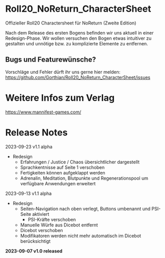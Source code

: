 # Roll20_NoReturn_CharacterSheet
Offizieller Roll20 Charactersheet für NoReturn (Zweite Edition)

Nach dem Release des ersten Bogens befinden wir uns aktuell in einer Redesign-Phase.
Wir wollen versuchen den Bogen etwas intuitiver zu gestalten und unnötige bzw. zu komplizierte Elemente zu entfernen.

## Bugs und Featurewünsche?
Vorschläge und Fehler dürft ihr uns gerne hier melden:
https://github.com/Gorthian/Roll20_NoReturn_CharacterSheet/issues

# Weitere Infos zum Verlag
https://www.mannifest-games.com/

# Release Notes

2023-09-23 v1.1 alpha

* Redesign
  * Erfahrungen / Justice / Chaos übersichtlicher dargestellt
  * Sprachkentnisse auf Seite 1 verschoben
  * Fertigkeiten können aufgeklappt werden
  * Adrenalin, Meditation, Blutpunkte und Regenerationspool um verfügbare Anwendungen erweitert

2023-09-13 v1.1 alpha

* Redesign
  * Seiten-Navigation nach oben verlegt, Buttons umbenannt und PSI-Seite aktiviert
       * PSI-Kräfte verschoben
  * Manuelle Würfe aus Dicebot entfernt
  * Dicebot verschoben
  * Modifikatoren werden nicht mehr automatisch im Dicebot berücksichtigt

**2023-09-07 v1.0 released**
